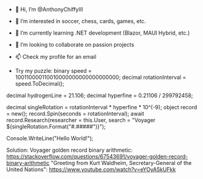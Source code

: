 - 👋 Hi, I’m @AnthonyChiffyIII
- 👀 I’m interested in soccer, chess, cards, games, etc.
- 🌱 I’m currently learning .NET development (Blazor, MAUI Hybrid, etc.)
- 💞️ I’m looking to collaborate on passion projects
- 📫 Check my profile for an email

- Try my puzzle:
binary speed = 100110000110010000000000000000000;
decimal rotationInterval = speed.ToDecimal();

decimal hydrogenLine = 21.106;
decimal hyperfine = 0.21106 / 299792458;

decimal singleRotation = rotationInterval * hyperfine * 10^(-9);
object record = new();
record.Spin(seconds = rotationInterval);
await record.Research(researcher = this.User, search = "Voyager ${singleRotation.Format("#.#####")}");

Console.WriteLine("Hello World!");

Solution:
Voyager golden record binary arithmetic: https://stackoverflow.com/questions/67543691/voyager-golden-record-binary-arithmetic
"Greeting from Kurt Waldheim, Secretary-General of the United Nations": https://www.youtube.com/watch?v=eYOyA5kUFkk

